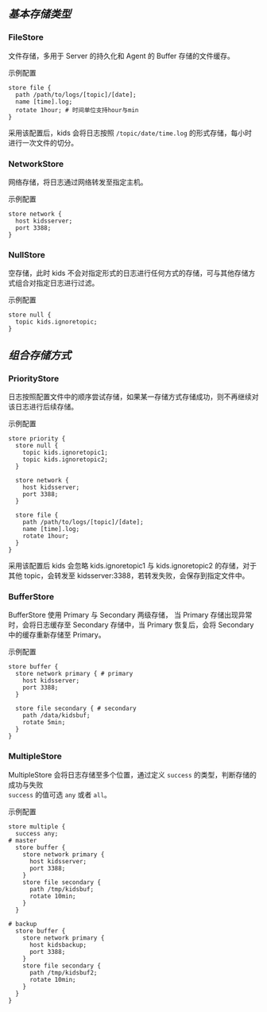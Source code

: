 ## *基本存储类型*

### FileStore

文件存储，多用于 Server 的持久化和 Agent 的 Buffer 存储的文件缓存。

示例配置

    store file {
      path /path/to/logs/[topic]/[date];
      name [time].log;
      rotate 1hour; # 时间单位支持hour与min
    }

采用该配置后，kids 会将日志按照 `/topic/date/time.log` 的形式存储，每小时进行一次文件的切分。

### NetworkStore
网络存储，将日志通过网络转发至指定主机。

示例配置

    store network {
      host kidsserver;
      port 3388;
    }

### NullStore
空存储，此时 kids 不会对指定形式的日志进行任何方式的存储，可与其他存储方式组合对指定日志进行过滤。

示例配置

    store null {
      topic kids.ignoretopic;
    }

## *组合存储方式*

### PriorityStore
日志按照配置文件中的顺序尝试存储，如果某一存储方式存储成功，则不再继续对该日志进行后续存储。

示例配置

    store priority {
      store null {
        topic kids.ignoretopic1;
        topic kids.ignoretopic2;
      }

      store network {
        host kidsserver;
        port 3388;
      }

      store file {
        path /path/to/logs/[topic]/[date];
        name [time].log;
        rotate 1hour;
      }
    }

采用该配置后 kids 会忽略 kids.ignoretopic1 与 kids.ignoretopic2 的存储，对于其他 topic，会转发至 kidsserver:3388，若转发失败，会保存到指定文件中。

### BufferStore
BufferStore 使用 Primary 与 Secondary 两级存储，
当 Primary 存储出现异常时，会将日志缓存至 Secondary 存储中，当 Primary 恢复后，会将 Secondary 中的缓存重新存储至 Primary。

示例配置

    store buffer {
      store network primary { # primary
        host kidsserver;
        port 3388;
      }

      store file secondary { # secondary
        path /data/kidsbuf;
        rotate 5min;
      }
    }

### MultipleStore
MultipleStore 会将日志存储至多个位置，通过定义 `success` 的类型，判断存储的成功与失败  
`success` 的值可选 `any` 或者 `all`。

示例配置

    store multiple {
      success any;
    # master
      store buffer {
        store network primary {
          host kidsserver;
          port 3388;
        }
        store file secondary {
          path /tmp/kidsbuf;
          rotate 10min;
        }
      }

    # backup
      store buffer {
        store network primary {
          host kidsbackup;
          port 3388;
        }
        store file secondary {
          path /tmp/kidsbuf2;
          rotate 10min;
        }
      }
    }
